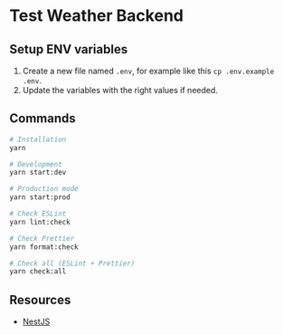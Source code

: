 # Test Weather Backend

## Setup ENV variables

1. Create a new file named `.env`, for example like this `cp .env.example .env`.
2. Update the variables with the right values if needed.

## Commands

```bash
# Installation
yarn

# Development
yarn start:dev

# Production mode
yarn start:prod

# Check ESLint
yarn lint:check

# Check Prettier
yarn format:check

# Check all (ESLint + Prettier)
yarn check:all
```

## Resources

- [NestJS](https://docs.nestjs.com/)

